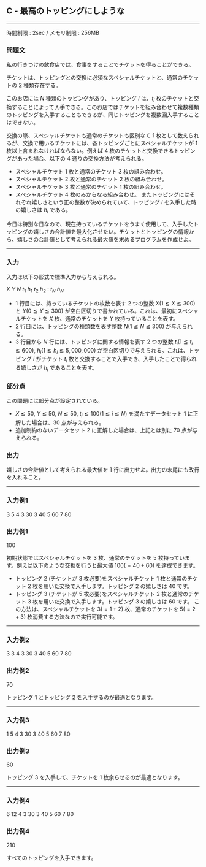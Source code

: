## C - 最高のトッピングにしような

----------

時間制限 : 2sec / メモリ制限 : 256MB

### 問題文

私の行きつけの飲食店では、食事をすることでチケットを得ることができる。

チケットは、トッピングとの交換に必須なスペシャルチケットと、通常のチケットの $2$ 種類存在する。

このお店には $N$ 種類のトッピングがあり、トッピング $i$ は、$t_i$ 枚のチケットと交換することによって入手できる。このお店ではチケットを組み合わせて複数種類のトッピングを入手することもできるが、同じトッピングを複数回入手することはできない。

交換の際、スペシャルチケットも通常のチケットも区別なく $1$ 枚として数えられるが、交換で用いるチケットには、各トッピングごとにスペシャルチケットが $1$ 枚以上含まれなければならない。例えば $4$ 枚のチケットと交換できるトッピングがあった場合、以下の $4$ 通りの交換方法が考えられる。

* スペシャルチケット $1$ 枚と通常のチケット $3$ 枚の組み合わせ。
* スペシャルチケット $2$ 枚と通常のチケット $2$ 枚の組み合わせ。
* スペシャルチケット $3$ 枚と通常のチケット $1$ 枚の組み合わせ。
* スペシャルチケット $4$ 枚のみからなる組み合わせ。
またトッピングにはそれぞれ嬉しさという正の整数が決められていて、トッピング $i$ を入手した時の嬉しさは $h_i$ である。

今日は特別な日なので、現在持っているチケットをうまく使用して、入手したトッピングの嬉しさの合計値を最大化させたい。チケットとトッピングの情報から、嬉しさの合計値として考えられる最大値を求めるプログラムを作成せよ。

----------

### 入力

入力は以下の形式で標準入力から与えられる。

>
$X$ $Y$
$N$
$t_1$ $h_1$
$t_2$ $h_2$
:
$t_N$ $h_N$


* $1$ 行目には、持っているチケットの枚数を表す $2$ つの整数 $X (1 ≦ X ≦ 300)$ と $Y (0 ≦ Y ≦ 300)$ が空白区切りで書かれている。これは、最初にスペシャルチケットを $X$ 枚、通常のチケットを $Y$ 枚持っていることを表す。
* $2$ 行目には、トッピングの種類数を表す整数 $N (1 ≦ N ≦ 300)$ が与えられる。
* $3$ 行目から $N$ 行には、トッピングに関する情報を表す $2$ つの整数 $t_i (1 ≦ t_i ≦ 600)$, $h_i (1 ≦ h_i ≦ 5,000,000)$ が空白区切りで与えられる。これは、トッピング $i$ がチケット $t_i$ 枚と交換することで入手でき、入手したことで得られる嬉しさが $h_i$ であることを表す。
### 部分点

この問題には部分点が設定されている。

* $X ≦ 50$, $Y ≦ 50$, $N ≦ 50$, $t_i ≦ 100 (1 ≦ i ≦ N)$ を満たすデータセット $1$ に正解した場合は、$30$ 点が与えられる。
* 追加制約のないデータセット $2$ に正解した場合は、上記とは別に $70$ 点が与えられる。
### 出力

嬉しさの合計値として考えられる最大値を $1$ 行に出力せよ。出力の末尾にも改行を入れること。

----------

### 入力例1

>
3 5
4
3 30
3 40
5 60
7 80


### 出力例1

>
100


初期状態ではスペシャルチケットを $3$ 枚、通常のチケットを $5$ 枚持っています。例えば以下のような交換を行うと最大値 $100 (= 40 + 60)$ を達成できます。

* トッピング $2$ (チケットが $3$ 枚必要)をスペシャルチケット $1$ 枚と通常のチケット $2$ 枚を用いた交換で入手します。トッピング $2$ の嬉しさは $40$ です。
* トッピング $3$ (チケットが $5$ 枚必要)をスペシャルチケット $2$ 枚と通常のチケット $3$ 枚を用いた交換で入手します。トッピング $3$ の嬉しさは $60$ です。
この方法は、スペシャルチケットを $3 (= 1 + 2)$ 枚、通常のチケットを $5 (= 2 + 3)$ 枚消費する方法なので実行可能です。

----------

### 入力例2

>
3 3
4
3 30
3 40
5 60
7 80


### 出力例2

>
70


トッピング $1$ とトッピング $2$ を入手するのが最適となります。

----------

### 入力例3

>
1 5
4
3 30
3 40
5 60
7 80


### 出力例3

>
60


トッピング $3$ を入手して、チケットを $1$ 枚余らせるのが最適となります。

----------

### 入力例4

>
6 12
4
3 30
3 40
5 60
7 80


### 出力例4

>
210


すべてのトッピングを入手できます。

